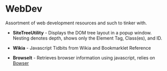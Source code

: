# WebDev
Assortment of web development resources and such to tinker with.

* **SiteTreeUtility** - Displays the DOM tree layout in a popup window.  Nesting denotes depth, shows only the Element Tag, Class(es), and ID.

* **Wikia** - Javascript Tidbits from Wikia and Bookmarklet Reference

* **BrowseIt** - Retrieves browser information using javascript, relies on [Bowser](https://github.com/ded/bowser)